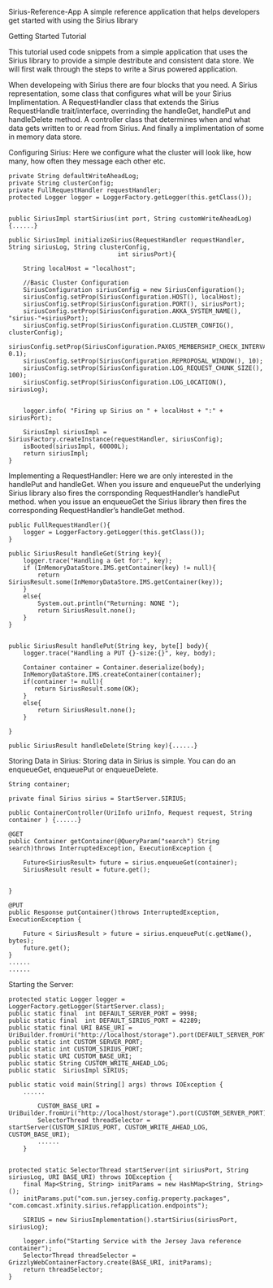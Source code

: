 Sirius-Reference-App
A simple reference application that helps developers get started with using the Sirius library


Getting Started Tutorial

This tutorial used code snippets from a simple application that uses the Sirius library to provide
a simple destribute and consistent data store. We will first walk through the steps to write a Sirus powered application.

When developeing with Sirius there are four blocks that you need. A Sirius representation, some class
that configures what will be your Sirius Implimentation. A RequestHandler class that extends the Sirius
RequestHandle trait/interface, overrinding the handleGet, handlePut and handleDelete method. A controller
class that determines when and what data gets written to or read from Sirius. And finally a implimentation
of some in memory data store.

Configuring Sirius: Here we configure what the cluster will look like, how many, how often they message
each other etc.



    private String defaultWriteAheadLog;
    private String clusterConfig;
    private FullRequestHandler requestHandler;
    protected Logger logger = LoggerFactory.getLogger(this.getClass());


    public SiriusImpl startSirius(int port, String customWriteAheadLog){......}
    
    public SiriusImpl initializeSirius(RequestHandler requestHandler, String siriusLog, String clusterConfig,
                                  int siriusPort){

        String localHost = "localhost";

        //Basic Cluster Configuration
        SiriusConfiguration siriusConfig = new SiriusConfiguration();
        siriusConfig.setProp(SiriusConfiguration.HOST(), localHost);
        siriusConfig.setProp(SiriusConfiguration.PORT(), siriusPort);
        siriusConfig.setProp(SiriusConfiguration.AKKA_SYSTEM_NAME(), "sirius-"+siriusPort);
        siriusConfig.setProp(SiriusConfiguration.CLUSTER_CONFIG(), clusterConfig);
        siriusConfig.setProp(SiriusConfiguration.PAXOS_MEMBERSHIP_CHECK_INTERVAL(), 0.1);
        siriusConfig.setProp(SiriusConfiguration.REPROPOSAL_WINDOW(), 10);
        siriusConfig.setProp(SiriusConfiguration.LOG_REQUEST_CHUNK_SIZE(), 100);
        siriusConfig.setProp(SiriusConfiguration.LOG_LOCATION(), siriusLog);


        logger.info( "Firing up Sirius on " + localHost + ":" + siriusPort);

        SiriusImpl siriusImpl = SiriusFactory.createInstance(requestHandler, siriusConfig);
        isBooted(siriusImpl, 60000L);
        return siriusImpl;
    }


Implementing a RequestHandler: Here we are only interested in the handlePut and handleGet. When you 
issure and enqueuePut the underlying Sirius library also fires the corrsponding RequestHandler’s handlePut
method. when you issue an enqueueGet the Sirius library then fires the corresponding RequestHandler’s 
handleGet method.

    public FullRequestHandler(){
        logger = LoggerFactory.getLogger(this.getClass());
    }
    
    public SiriusResult handleGet(String key){
        logger.trace("Handling a Get for:", key);
        if (InMemoryDataStore.IMS.getContainer(key) != null){
            return SiriusResult.some(InMemoryDataStore.IMS.getContainer(key));
        }
        else{
            System.out.println("Returning: NONE ");
            return SiriusResult.none();
        }
    }

   
    public SiriusResult handlePut(String key, byte[] body){
        logger.trace("Handling a PUT {}-size:{}", key, body);

        Container container = Container.deserialize(body);
        InMemoryDataStore.IMS.createContainer(container);
        if(container != null){
           return SiriusResult.some(OK);
        }
        else{
            return SiriusResult.none();
        }

    }

    public SiriusResult handleDelete(String key){......}


Storing Data in Sirius: Storing data in Sirius is simple. You can do an enqueueGet, enqueuePut or enqueueDelete.

    String container;

    private final Sirius sirius = StartServer.SIRIUS;

    public ContainerController(UriInfo uriInfo, Request request, String container ) {......}
    
    @GET
    public Container getContainer(@QueryParam("search") String search)throws InterruptedException, ExecutionException {

        Future<SiriusResult> future = sirius.enqueueGet(container);
        SiriusResult result = future.get();

       
    }

    @PUT
    public Response putContainer()throws InterruptedException, ExecutionException {
    
        Future < SiriusResult > future = sirius.enqueuePut(c.getName(), bytes);
        future.get();
    }
    ......
    ......
    

Starting the Server:

    protected static Logger logger = LoggerFactory.getLogger(StartServer.class);
    public static final  int DEFAULT_SERVER_PORT = 9998;
    public static final  int DEFAULT_SIRIUS_PORT = 42289;
    public static final URI BASE_URI = UriBuilder.fromUri("http://localhost/storage").port(DEFAULT_SERVER_PORT).build();
    public static int CUSTOM_SERVER_PORT;
    public static int CUSTOM_SIRIUS_PORT;
    public static URI CUSTOM_BASE_URI;
    public static String CUSTOM_WRITE_AHEAD_LOG;
    public static  SiriusImpl SIRIUS;

    public static void main(String[] args) throws IOException {
        ......

            CUSTOM_BASE_URI = UriBuilder.fromUri("http://localhost/storage").port(CUSTOM_SERVER_PORT).build();
            SelectorThread threadSelector = startServer(CUSTOM_SIRIUS_PORT, CUSTOM_WRITE_AHEAD_LOG, CUSTOM_BASE_URI);
            ......
        }
        
    
    protected static SelectorThread startServer(int siriusPort, String siriusLog, URI BASE_URI) throws IOException {
        final Map<String, String> initParams = new HashMap<String, String>();
        initParams.put("com.sun.jersey.config.property.packages", "com.comcast.xfinity.sirius.refapplication.endpoints");

        SIRIUS = new SiriusImplementation().startSirius(siriusPort, siriusLog);

        logger.info("Starting Service with the Jersey Java reference container");
        SelectorThread threadSelector = GrizzlyWebContainerFactory.create(BASE_URI, initParams);
        return threadSelector;
    }
